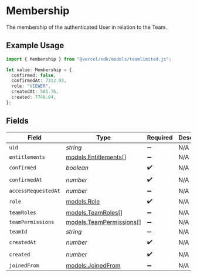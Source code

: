 # Membership

The membership of the authenticated User in relation to the Team.

## Example Usage

```typescript
import { Membership } from "@vercel/sdk/models/teamlimited.js";

let value: Membership = {
  confirmed: false,
  confirmedAt: 7312.93,
  role: "VIEWER",
  createdAt: 581.76,
  created: 7748.04,
};
```

## Fields

| Field                                                    | Type                                                     | Required                                                 | Description                                              |
| -------------------------------------------------------- | -------------------------------------------------------- | -------------------------------------------------------- | -------------------------------------------------------- |
| `uid`                                                    | *string*                                                 | :heavy_minus_sign:                                       | N/A                                                      |
| `entitlements`                                           | [models.Entitlements](../models/entitlements.md)[]       | :heavy_minus_sign:                                       | N/A                                                      |
| `confirmed`                                              | *boolean*                                                | :heavy_check_mark:                                       | N/A                                                      |
| `confirmedAt`                                            | *number*                                                 | :heavy_check_mark:                                       | N/A                                                      |
| `accessRequestedAt`                                      | *number*                                                 | :heavy_minus_sign:                                       | N/A                                                      |
| `role`                                                   | [models.Role](../models/role.md)                         | :heavy_check_mark:                                       | N/A                                                      |
| `teamRoles`                                              | [models.TeamRoles](../models/teamroles.md)[]             | :heavy_minus_sign:                                       | N/A                                                      |
| `teamPermissions`                                        | [models.TeamPermissions](../models/teampermissions.md)[] | :heavy_minus_sign:                                       | N/A                                                      |
| `teamId`                                                 | *string*                                                 | :heavy_minus_sign:                                       | N/A                                                      |
| `createdAt`                                              | *number*                                                 | :heavy_check_mark:                                       | N/A                                                      |
| `created`                                                | *number*                                                 | :heavy_check_mark:                                       | N/A                                                      |
| `joinedFrom`                                             | [models.JoinedFrom](../models/joinedfrom.md)             | :heavy_minus_sign:                                       | N/A                                                      |